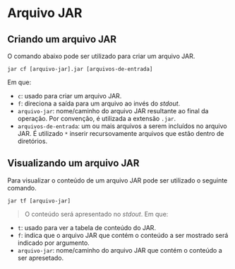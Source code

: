 # Arquivo JAR

## Criando um arquivo JAR

O comando abaixo pode ser utilizado para criar um arquivo JAR.
```
jar cf [arquivo-jar].jar [arquivos-de-entrada]
```
Em que:
- `c`: usado para criar um arquivo JAR.
- `f`: direciona a saída para um arquivo ao invés do _stdout_.
- `arquivo-jar`: nome/caminho do arquivo JAR resultante ao final da operação. Por convenção, é utilizada a extensão `.jar`.
- `arquivos-de-entrada`: um ou mais arquivos a serem incluídos no arquivo JAR. É utilizado `*` inserir recursovamente arquivos que estão dentro de diretórios. 

## Visualizando um arquivo JAR
Para visualizar o conteúdo de um arquivo JAR pode ser utilizado o seguinte comando.
```
jar tf [arquivo-jar]
```
> O conteúdo será apresentado no _stdout_.
Em que:
- `t`: usado para ver a tabela de conteúdo do JAR.
- `f`: indica que o arquivo JAR que contém o conteúdo a ser mostrado será indicado por argumento.
- `arquivo-jar`: nome/caminho do arquivo JAR que contém o conteúdo a ser apresetado.

